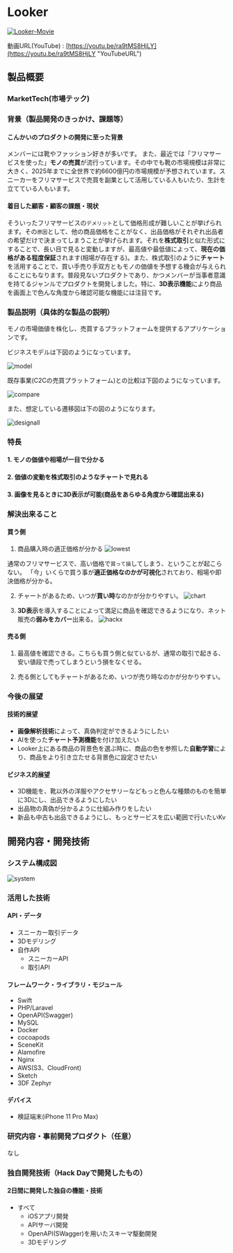 # Looker

[![Looker-Movie](/images/lookerlogo.png)](https://youtu.be/ra9tMS8HjLY)

動画URL(YouTube) : [https://youtu.be/ra9tMS8HjLY](https://youtu.be/ra9tMS8HjLY "YouTubeURL")

## 製品概要
### MarketTech(市場テック)

### 背景（製品開発のきっかけ、課題等）
#### こんかいのプロダクトの開発に至った背景
メンバーには靴やファッション好きが多いです。
また、最近では「フリマサービスを使った」**モノの売買**が流行っています。その中でも靴の市場規模は非常に大きく、2025年までに全世界で約6600億円の市場規模が予想されています。スニーカーをフリマサービスで売買を副業として活用している人もいたり、生計を立てている人もいます。

#### 着目した顧客・顧客の課題・現状
そういったフリマサービスの`デメリット`として価格形成が難しいことが挙げられます。その`原因`として、他の商品価格をことがなく、出品価格がそれぞれ出品者の希望だけで決まってしまうことが挙げられます。それを**株式取引**と似た形式にすることで、長い目で見ると変動しますが、最高値や最低値によって、**現在の価格がある程度保証**されます(相場が存在する)。また、株式取引のように**チャート**を活用することで、買い手売り手双方ともモノの価値を予想する機会が与えられることにもなります。普段見ないプロダクトであり、かつメンバーが当事者意識を持てるジャンルでプロダクトを開発しました。特に、**3D表示機能**により商品を画面上で色んな角度から確認可能な機能には注目です。

### 製品説明（具体的な製品の説明）
モノの市場価値を株化し、売買するプラットフォームを提供するアプリケーションです。

ビジネスモデルは下図のようになっています。

![model](/images/model.jpg)

既存事業(C2Cの売買プラットフォーム)との比較は下図のようになっています。

![compare](/images/compare.png)

また、想定している遷移図は下の図のようになります。

![designall](/design/Looker.png)

### 特長
#### 1. モノの価値や相場が一目で分かる

#### 2. 価値の変動を株式取引のようなチャートで見れる

#### 3. 画像を見るときに3D表示が可能(商品をあらゆる角度から確認出来る)

### 解決出来ること
#### 買う側
1. 商品購入時の適正価格が分かる
![lowest](/images/lowest.jpg)

通常のフリマサービスで、高い価格で`買って損`してしまう、ということが起こらない。
「今」いくらで買う事が**適正価格なのかが可視化**されており、相場や即決価格が分かる。

2. チャートがあるため、いつが**買い時**なのかが分かりやすい。
![chart](/images/chart.png)

3. **3D表示**を導入することによって満足に商品を確認できるようになり、ネット販売の**弱みをカバー**出来る。
![hackx](/images/hackx.gif)

####  売る側
1. 最高値を確認できる。こちらも買う側と似ているが、通常の取引で起きる、安い値段で売ってしまうという損をなくせる。

2. 売る側としてもチャートがあるため、いつが売り時なのかが分かりやすい。

### 今後の展望
#### 技術的展望
- **画像解析技術**によって、真偽判定ができるようにしたい
- AIを使った**チャート予測機能**を付け加えたい
- Looker上にある商品の背景色を選ぶ時に、商品の色を参照した**自動学習**により、商品をより引き立たせる背景色に設定させたい

#### ビジネス的展望
- 3D機能を、靴以外の洋服やアクセサリーなどもっと色んな種類のものを簡単に3Dにし、出品できるようにしたい
- 出品物の真偽が分かるように仕組み作りをしたい
- 新品も中古も出品できるようにし、もっとサービスを広い範囲で行いたいKv

## 開発内容・開発技術
### システム構成図
![system](/images/system.jpg)

### 活用した技術
#### API・データ
- スニーカー取引データ
- 3Dモデリング
- 自作API
    - スニーカーAPI
    - 取引API

#### フレームワーク・ライブラリ・モジュール
- Swift
- PHP/Laravel
- OpenAPI(Swagger)
- MySQL
- Docker
- cocoapods
- SceneKit
- Alamofire
- Nginx
- AWS(S3、CloudFront)
- Sketch
- 3DF Zephyr

#### デバイス
- 検証端末(iPhone 11 Pro Max)

### 研究内容・事前開発プロダクト（任意）

なし

### 独自開発技術（Hack Dayで開発したもの）
#### 2日間に開発した独自の機能・技術
- すべて
    - iOSアプリ開発
    - APIサーバ開発
    - OpenAPI(SWagger)を用いたスキーマ駆動開発
    - 3Dモデリング 
